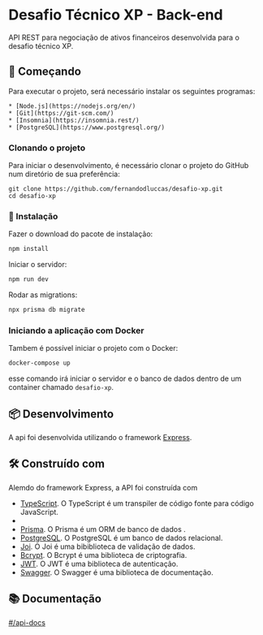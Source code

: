 # Desafio Técnico XP - Back-end

API REST para negociação de ativos financeiros desenvolvida para o desafio técnico XP.

## 🚀 Começando

Para executar o projeto, será necessário instalar os seguintes programas:

    * [Node.js](https://nodejs.org/en/)
    * [Git](https://git-scm.com/)
    * [Insomnia](https://insomnia.rest/)
    * [PostgreSQL](https://www.postgresql.org/)

### Clonando o projeto

Para iniciar o desenvolvimento, é necessário clonar o projeto do GitHub num diretório de sua preferência:

```
git clone https://github.com/fernandodluccas/desafio-xp.git
cd desafio-xp
```   

### 🔧 Instalação


Fazer o download do pacote de instalação:

```bash
npm install
```

Iniciar o servidor:

```bash
npm run dev
```

Rodar as migrations:

```bash
npx prisma db migrate
```


### Iniciando a aplicação com Docker

Tambem é possível iniciar o projeto com o Docker:

```bash
docker-compose up
```
esse comando irá iniciar o servidor e o banco de dados dentro de um container chamado `desafio-xp`.



## 📦 Desenvolvimento

A api foi desenvolvida utilizando o framework [Express](https://expressjs.com/).

## 🛠️ Construído com

Alemdo do framework Express, a API foi construída com 

* [TypeScript](https://www.typescriptlang.org/). O TypeScript é um transpiler de código fonte para código JavaScript.
* 
* [Prisma](https://www.prisma.io/). O Prisma é um ORM de banco de dados .
* [PostgreSQL](https://www.postgresql.org/). O PostgreSQL é um banco de dados relacional.
* [Joi](https://www.npmjs.com/package/joi). O Joi é uma bibiblioteca de validação de dados.
* [Bcrypt](https://www.npmjs.com/package/bcrypt). O Bcrypt é uma biblioteca de criptografia.
* [JWT](https://www.npmjs.com/package/jsonwebtoken). O JWT é uma biblioteca de autenticação.
* [Swagger](https://www.npmjs.com/package/swagger-ui). O Swagger é uma biblioteca de documentação.


## 📚 Documentação


 [#/api-docs](https://fathomless-anchorage-76180.herokuapp.com/api-docs)
